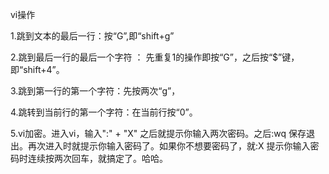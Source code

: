 vi操作

1.跳到文本的最后一行：按“G”,即“shift+g”

2.跳到最后一行的最后一个字符 ： 先重复1的操作即按“G”，之后按“$”键，即“shift+4”。

3.跳到第一行的第一个字符：先按两次“g”，

4.跳转到当前行的第一个字符：在当前行按“0”。

5.vi加密。进入vi，输入":"  + "X" 之后就提示你输入两次密码。之后:wq 保存退出。再次进入时就提示你输入密码了。如果你不想要密码了，就:X 提示你输入密码时连续按两次回车，就搞定了。哈哈。
